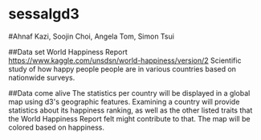 # sessalgd3

#Ahnaf Kazi, Soojin Choi, Angela Tom, Simon Tsui

##Data set
World Happiness Report
https://www.kaggle.com/unsdsn/world-happiness/version/2
Scientific study of how happy people people are in various countries based on nationwide surveys.


##Data come alive
The statistics per country will be displayed in a global map using d3's geographic features. Examining a country will provide statistics about its happiness ranking, as well as the other listed traits that the World Happiness Report felt might contribute to that. The map will be colored based on happiness.
